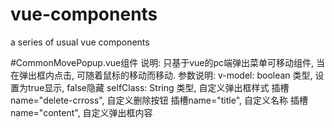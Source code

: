 # vue-components
a series of usual vue components

#CommonMovePopup.vue组件
说明: 只基于vue的pc端弹出菜单可移动组件, 当在弹出框内点击, 可随着鼠标的移动而移动.
参数说明:
    v-model: boolean 类型, 设置为true显示, false隐藏
    selfClass: String 类型, 自定义弹出框样式
    插槽name="delete-crross", 自定义删除按钮
    插槽name="title", 自定义名称
    插槽name="content", 自定义弹出框内容
